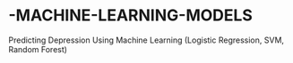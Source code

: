 # -MACHINE-LEARNING-MODELS
Predicting Depression Using Machine Learning (Logistic Regression, SVM, Random Forest)
